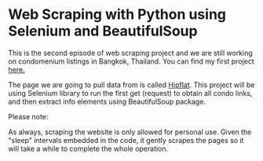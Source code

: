 # Web Scraping with Python using Selenium and BeautifulSoup

This is the second episode of web scraping project and we are still working on condomenium listings in Bangkok, Thailand. You can find my first project [here.](https://github.com/ekapope/Baania-webscraping)

The page we are going to pull data from is called [Hipflat](https://www.hipflat.co.th/). This project will be using Selenium library to run the first get (request) to obtain all condo links, and then extract info elements using BeautifulSoup package.

Please note:

As always, scraping the website is only allowed for personal use.
Given the "sleep" intervals embedded in the code, it gently scrapes the pages so it will take a while to complete the whole operation.
